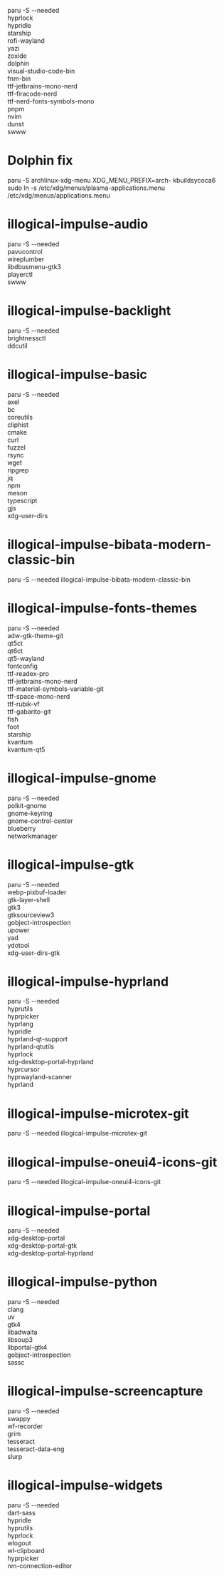 paru -S --needed \
hyprlock \
hypridle \
starship \
rofi-wayland \
yazi \
zoxide \
dolphin \
visual-studio-code-bin \
fnm-bin \
ttf-jetbrains-mono-nerd \
ttf-firacode-nerd \
ttf-nerd-fonts-symbols-mono \
pnpm \
nvim \
dunst \
swww 

# Dolphin fix

paru -S archlinux-xdg-menu
XDG_MENU_PREFIX=arch- kbuildsycoca6
sudo ln -s /etc/xdg/menus/plasma-applications.menu /etc/xdg/menus/applications.menu


# illogical-impulse-audio

paru -S --needed \
pavucontrol \
wireplumber \
libdbusmenu-gtk3 \
playerctl \
swww 

# illogical-impulse-backlight

paru -S --needed \
brightnessctl \
ddcutil 

# illogical-impulse-basic

paru -S --needed \
axel \
bc \
coreutils \
cliphist \
cmake \
curl \
fuzzel \
rsync \
wget \
ripgrep \
jq \
npm \
meson \
typescript \
gjs \
xdg-user-dirs 

# illogical-impulse-bibata-modern-classic-bin

paru -S --needed illogical-impulse-bibata-modern-classic-bin

# illogical-impulse-fonts-themes

paru -S --needed \
adw-gtk-theme-git \
qt5ct \
qt6ct \
qt5-wayland \
fontconfig \
ttf-readex-pro \
ttf-jetbrains-mono-nerd \
ttf-material-symbols-variable-git \
ttf-space-mono-nerd \
ttf-rubik-vf \
ttf-gabarito-git \
fish \
foot \
starship \
kvantum \
kvantum-qt5 

# illogical-impulse-gnome

paru -S --needed \
polkit-gnome \
gnome-keyring \
gnome-control-center \
blueberry \
networkmanager 

# illogical-impulse-gtk

paru -S --needed \
webp-pixbuf-loader \
gtk-layer-shell \
gtk3 \
gtksourceview3 \
gobject-introspection \
upower \
yad \
ydotool \
xdg-user-dirs-gtk 

# illogical-impulse-hyprland

paru -S --needed \
hyprutils \
hyprpicker \
hyprlang \
hypridle \
hyprland-qt-support \
hyprland-qtutils \
hyprlock \
xdg-desktop-portal-hyprland \
hyprcursor \
hyprwayland-scanner \
hyprland 

# illogical-impulse-microtex-git

paru -S --needed illogical-impulse-microtex-git

# illogical-impulse-oneui4-icons-git

paru -S --needed illogical-impulse-oneui4-icons-git

# illogical-impulse-portal

paru -S --needed \
xdg-desktop-portal \
xdg-desktop-portal-gtk \
xdg-desktop-portal-hyprland 

# illogical-impulse-python

paru -S --needed \
clang \
uv \
gtk4 \
libadwaita \
libsoup3 \
libportal-gtk4 \
gobject-introspection \
sassc 

# illogical-impulse-screencapture

paru -S --needed \
swappy \
wf-recorder \
grim \
tesseract \
tesseract-data-eng \
slurp 

# illogical-impulse-widgets

paru -S --needed \
dart-sass \
hypridle \
hyprutils \
hyprlock \
wlogout \
wl-clipboard \
hyprpicker \
nm-connection-editor 
